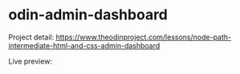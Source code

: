 # odin-admin-dashboard

Project detail:
https://www.theodinproject.com/lessons/node-path-intermediate-html-and-css-admin-dashboard

Live preview:
